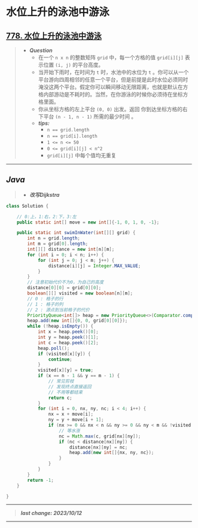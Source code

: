 # 水位上升的泳池中游泳

## [778. 水位上升的泳池中游泳](https://leetcode.cn/problems/swim-in-rising-water/)

> - ***Question***
>   - 在一个 `n x n` 的整数矩阵 `grid` 中，每一个方格的值 `grid[i][j]` 表示位置 `(i, j)` 的平台高度。
>   - 当开始下雨时，在时间为 `t` 时，水池中的水位为 `t` 。你可以从一个平台游向四周相邻的任意一个平台，但是前提是此时水位必须同时淹没这两个平台。假定你可以瞬间移动无限距离，也就是默认在方格内部游动是不耗时的。当然，在你游泳的时候你必须待在坐标方格里面。
>   - 你从坐标方格的左上平台 `(0, 0)` 出发。返回 你到达坐标方格的右下平台 `(n - 1, n - 1)` 所需的最少时间 。
>   - ***tips:***
>     - `n == grid.length`
>     - `n == grid[i].length`
>     - `1 <= n <= 50`
>     - `0 <= grid[i][j] < n^2`
>     - `grid[i][j]` 中每个值均无重复

---

## *Java*

> - ***改写Dijkstra***

```java
class Solution {

    // 0:上，1:右，2:下，3:左
    public static int[] move = new int[]{-1, 0, 1, 0, -1};

    public static int swimInWater(int[][] grid) {
        int n = grid.length;
        int m = grid[0].length;
        int[][] distance = new int[n][m];
        for (int i = 0; i < n; i++) {
            for (int j = 0; j < m; j++) {
                distance[i][j] = Integer.MAX_VALUE;
            }
        }
        // 注意初始代价不为0，为自己的高度
        distance[0][0] = grid[0][0];
        boolean[][] visited = new boolean[n][m];
        // 0 : 格子的行
        // 1 : 格子的列
        // 2 : 源点到当前格子的代价
        PriorityQueue<int[]> heap = new PriorityQueue<>(Comparator.comparingInt(a -> a[2]));
        heap.add(new int[]{0, 0, grid[0][0]});
        while (!heap.isEmpty()) {
            int x = heap.peek()[0];
            int y = heap.peek()[1];
            int c = heap.peek()[2];
            heap.poll();
            if (visited[x][y]) {
                continue;
            }
            visited[x][y] = true;
            if (x == n - 1 && y == m - 1) {
                // 常见剪枝
                // 发现终点直接返回
                // 不用等都结束
                return c;
            }
            for (int i = 0, nx, ny, nc; i < 4; i++) {
                nx = x + move[i];
                ny = y + move[i + 1];
                if (nx >= 0 && nx < n && ny >= 0 && ny < m && !visited[nx][ny]) {
                    // 等水涨
                    nc = Math.max(c, grid[nx][ny]);
                    if (nc < distance[nx][ny]) {
                        distance[nx][ny] = nc;
                        heap.add(new int[]{nx, ny, nc});
                    }
                }
            }
        }
        return -1;
    }

}
```

---

> ***last change: 2023/10/12***

---
